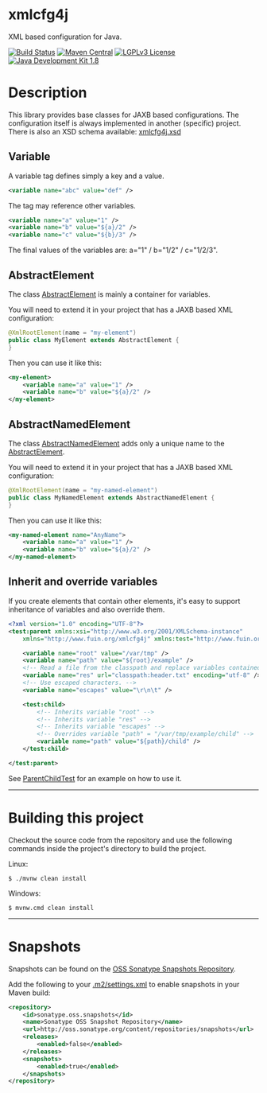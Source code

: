 xmlcfg4j
========

XML based configuration for Java.

[![Build Status](https://fuin-org.ci.cloudbees.com/job/xmlcfg4j/badge/icon)](https://fuin-org.ci.cloudbees.com/job/xmlcfg4j/)
[![Maven Central](https://maven-badges.herokuapp.com/maven-central/org.fuin/xmlcfg4j/badge.svg)](https://maven-badges.herokuapp.com/maven-central/org.fuin/xmlcfg4j/)
[![LGPLv3 License](http://img.shields.io/badge/license-LGPLv3-blue.svg)](https://www.gnu.org/licenses/lgpl.html)
[![Java Development Kit 1.8](https://img.shields.io/badge/JDK-1.8-green.svg)](http://www.oracle.com/technetwork/java/javase/downloads/jdk8-downloads-2133151.html)

Description
===========

This library provides base classes for JAXB based configurations. The configuration itself is always implemented in another (specific) project.
There is also an XSD schema available: [xmlcfg4j.xsd](http://www.fuin.org/xsd/xmlcfg4j.xsd)

Variable
--------
A variable tag defines simply a key and a value. 
```XML
<variable name="abc" value="def" />
```
The tag may reference other variables. 
```XML
<variable name="a" value="1" />
<variable name="b" value="${a}/2" />
<variable name="c" value="${b}/3" />
```
The final values of the variables are: a="1" / b="1/2" / c="1/2/3".

AbstractElement
---------------
The class [AbstractElement](https://raw.github.com/fuinorg/xmlcfg4j/master/src/main/java/org/fuin/xmlcfg4j/AbstractElement.java) is mainly a container for variables.

You will need to extend it in your project that has a JAXB based XML configuration: 
```Java
@XmlRootElement(name = "my-element")
public class MyElement extends AbstractElement {
}
```
Then you can use it like this:
```XML
<my-element>
    <variable name="a" value="1" />
    <variable name="b" value="${a}/2" />
</my-element>
```

AbstractNamedElement
--------------------
The class [AbstractNamedElement](https://raw.github.com/fuinorg/xmlcfg4j/master/src/main/java/org/fuin/xmlcfg4j/AbstractNamedElement.java) adds only a unique name to the [AbstractElement](https://raw.github.com/fuinorg/xmlcfg4j/master/src/main/java/org/fuin/xmlcfg4j/AbstractElement.java).

You will need to extend it in your project that has a JAXB based XML configuration: 
```Java
@XmlRootElement(name = "my-named-element")
public class MyNamedElement extends AbstractNamedElement {
}
```
Then you can use it like this:
```XML
<my-named-element name="AnyName">
    <variable name="a" value="1" />
    <variable name="b" value="${a}/2" />
</my-named-element>
```

Inherit and override variables
------------------------------
If you create elements that contain other elements, it's easy to support inheritance of variables and also override them.

```XML
<?xml version="1.0" encoding="UTF-8"?>
<test:parent xmlns:xsi="http://www.w3.org/2001/XMLSchema-instance"
	xmlns="http://www.fuin.org/xmlcfg4j" xmlns:test="http://www.fuin.org/xmlcfg4j/test">

	<variable name="root" value="/var/tmp" />
	<variable name="path" value="${root}/example" />
	<!-- Read a file from the classpath and replace variables contained in it. -->
	<variable name="res" url="classpath:header.txt" encoding="utf-8" />
	<!-- Use escaped characters. -->
	<variable name="escapes" value="\r\n\t" />

	<test:child>
		<!-- Inherits variable "root" -->
		<!-- Inherits variable "res" -->
		<!-- Inherits variable "escapes" -->
		<!-- Overrides variable "path" = "/var/tmp/example/child" -->
		<variable name="path" value="${path}/child" />
	</test:child>

</test:parent>
```
See [ParentChildTest](https://raw.github.com/fuinorg/xmlcfg4j/master/src/test/java/org/fuin/xmlcfg4j/ParentChildTest.java) for an example on how to use it.

-----------------------------------------------------
Building this project
=====================

Checkout the source code from the repository and use the following commands inside the project's directory to build the project.

Linux:
```
$ ./mvnw clean install
```

Windows:
```
$ mvnw.cmd clean install
```

-----------------------------------------------------

Snapshots
=========

Snapshots can be found on the [OSS Sonatype Snapshots Repository](http://oss.sonatype.org/content/repositories/snapshots/org/fuin "Snapshot Repository"). 

Add the following to your [.m2/settings.xml](http://maven.apache.org/ref/3.2.1/maven-settings/settings.html "Reference configuration") to enable snapshots in your Maven build:

```xml
<repository>
    <id>sonatype.oss.snapshots</id>
    <name>Sonatype OSS Snapshot Repository</name>
    <url>http://oss.sonatype.org/content/repositories/snapshots</url>
    <releases>
        <enabled>false</enabled>
    </releases>
    <snapshots>
        <enabled>true</enabled>
    </snapshots>
</repository>
```
